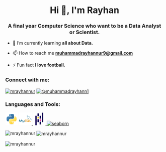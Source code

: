 <h1 align="center">Hi 👋, I'm Rayhan</h1>
<h3 align="center">A final year Computer Science who want to be a Data Analyst or Scientist.</h3>

- 🌱 I’m currently learning **all about Data.**

- 📫 How to reach me **muhammadrayhannur9@gmail.com**

- ⚡ Fun fact **I love football.**

<h3 align="left">Connect with me:</h3>
<p align="left">
<a href="https://linkedin.com/in/mrayhannur" target="blank"><img align="center" src="https://raw.githubusercontent.com/rahuldkjain/github-profile-readme-generator/master/src/images/icons/Social/linked-in-alt.svg" alt="mrayhannur" height="30" width="40" /></a>
<a href="https://www.hackerrank.com/@muhammadrayhann1" target="blank"><img align="center" src="https://raw.githubusercontent.com/rahuldkjain/github-profile-readme-generator/master/src/images/icons/Social/hackerrank.svg" alt="@muhammadrayhann1" height="30" width="40" /></a>
</p>

<h3 align="left">Languages and Tools:</h3>
<p align="left"> <img src="https://raw.githubusercontent.com/devicons/devicon/master/icons/python/python-original.svg" alt="python" width="40" height="40"/> </a> <a href="https://www.mysql.com/" target="_blank" rel="noreferrer"> <img src="https://raw.githubusercontent.com/devicons/devicon/master/icons/mysql/mysql-original-wordmark.svg" alt="mysql" width="40" height="40"/> </a> <a href="https://pandas.pydata.org/" target="_blank" rel="noreferrer"> <img src="https://raw.githubusercontent.com/devicons/devicon/2ae2a900d2f041da66e950e4d48052658d850630/icons/pandas/pandas-original.svg" alt="pandas" width="40" height="40"/> </a> <a href="https://www.python.org" target="_blank" rel="noreferrer">  <a href="https://seaborn.pydata.org/" target="_blank" rel="noreferrer"> <img src="https://seaborn.pydata.org/_images/logo-mark-lightbg.svg" alt="seaborn" width="40" height="40"/> </a> </p>

<p><img align="left" src="https://github-readme-stats.vercel.app/api/top-langs?username=mrayhannur&show_icons=true&locale=en&layout=compact" alt="mrayhannur" /></p>

<p>&nbsp;<img align="center" src="https://github-readme-stats.vercel.app/api?username=mrayhannur&show_icons=true&locale=en" alt="mrayhannur" /></p>

<p><img align="center" src="https://github-readme-streak-stats.herokuapp.com/?user=mrayhannur&" alt="mrayhannur" /></p>
